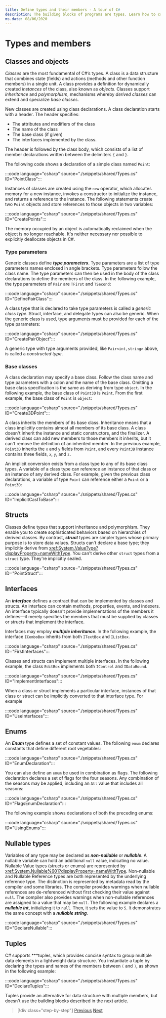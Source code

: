 ```yaml
---
title: Define types and their members - A tour of C#
description: The building blocks of programs are types. Learn how to create classes, structs, interfaces, and more in C#.
ms.date: 08/06/2020
---
```

# Types and members

## Classes and objects

*Classes* are the most fundamental of C#’s types. A class is a data structure that combines state (fields) and actions (methods and other function members) in a single unit. A class provides a definition for dynamically created *instances* of the class, also known as *objects*. Classes support *inheritance* and *polymorphism*, mechanisms whereby *derived classes* can extend and specialize *base classes*.

New classes are created using class declarations. A class declaration starts with a header. The header specifies:

- The attributes and modifiers of the class
- The name of the class
- The base class (if given)
- The interfaces implemented by the class.

The header is followed by the class body, which consists of a list of member declarations written between the delimiters `{` and `}`.

The following code shows a declaration of a simple class named `Point`:

:::code language="csharp" source="./snippets/shared/Types.cs" ID="PointClass":::

Instances of classes are created using the `new` operator, which allocates memory for a new instance, invokes a constructor to initialize the instance, and returns a reference to the instance. The following statements create two `Point` objects and store references to those objects in two variables:

:::code language="csharp" source="./snippets/shared/Types.cs" ID="CreatePoints":::

The memory occupied by an object is automatically reclaimed when the object is no longer reachable. It's neither necessary nor possible to explicitly deallocate objects in C#.

### Type parameters

Generic classes define ***type parameters***. Type parameters are a list of type parameters names enclosed in angle brackets. Type parameters follow the class name. The type parameters can then be used in the body of the class declarations to define the members of the class. In the following example, the type parameters of `Pair` are `TFirst` and `TSecond`:

:::code language="csharp" source="./snippets/shared/Types.cs" ID="DefinePairClass":::

A class type that is declared to take type parameters is called a *generic class type*. Struct, interface, and delegate types can also be generic.
When the generic class is used, type arguments must be provided for each of the type parameters:

:::code language="csharp" source="./snippets/shared/Types.cs" ID="CreatePairObject":::

A generic type with type arguments provided, like `Pair<int,string>` above, is called a *constructed type*.

### Base classes

A class declaration may specify a base class. Follow the class name and type parameters with a colon and the name of the base class. Omitting a base class specification is the same as deriving from type `object`. In the following example, the base class of `Point3D` is `Point`. From the first example, the base class of `Point` is `object`:

:::code language="csharp" source="./snippets/shared/Types.cs" ID="Create3DPoint":::

A class inherits the members of its base class. Inheritance means that a class implicitly contains almost all members of its base class. A class doesn't inherit the instance and static constructors, and the finalizer. A derived class can add new members to those members it inherits, but it can't remove the definition of an inherited member. In the previous example, `Point3D` inherits the `x` and `y` fields from `Point`, and every `Point3D` instance contains three fields, `x`, `y`, and `z`.

An implicit conversion exists from a class type to any of its base class types. A variable of a class type can reference an instance of that class or an instance of any derived class. For example, given the previous class declarations, a variable of type `Point` can reference either a `Point` or a `Point3D`:

:::code language="csharp" source="./snippets/shared/Types.cs" ID="ImplicitCastToBase":::

## Structs

Classes define types that support inheritance and polymorphism. They enable you to create sophisticated behaviors based on hierarchies of derived classes. By contrast, ***struct*** types are simpler types whose primary purpose is to store data values. Structs can't declare a base type; they implicitly derive from <xref:System.ValueType?displayProperty=nameWithType>. You can't derive other `struct` types from a `struct` type. They're implicitly sealed.

:::code language="csharp" source="./snippets/shared/Types.cs" ID="PointStruct":::

## Interfaces

An ***interface*** defines a contract that can be implemented by classes and structs. An interface can contain methods, properties, events, and indexers. An interface typically doesn't provide implementations of the members it defines—it merely specifies the members that must be supplied by classes or structs that implement the interface.

Interfaces may employ ***multiple inheritance***. In the following example, the interface `IComboBox` inherits from both `ITextBox` and `IListBox`.

:::code language="csharp" source="./snippets/shared/Types.cs" ID="FirstInterfaces":::

Classes and structs can implement multiple interfaces. In the following example, the class `EditBox` implements both `IControl` and `IDataBound`.

:::code language="csharp" source="./snippets/shared/Types.cs" ID="ImplementInterfaces":::

When a class or struct implements a particular interface, instances of that class or struct can be implicitly converted to that interface type. For example

:::code language="csharp" source="./snippets/shared/Types.cs" ID="UseInterfaces":::

## Enums

An ***Enum*** type defines a set of constant values. The following `enum` declares constants that define different root vegetables:

:::code language="csharp" source="./snippets/shared/Types.cs" ID="EnumDeclaration":::

You can also define an `enum` be used in combination as flags. The following declaration declares a set of flags for the four seasons. Any combination of the seasons may be applied, including an `All` value that includes all seasons:

:::code language="csharp" source="./snippets/shared/Types.cs" ID="FlagsEnumDeclaration":::

The following example shows declarations of both the preceding enums:

:::code language="csharp" source="./snippets/shared/Types.cs" ID="UsingEnums":::

## Nullable types

Variables of any type may be declared as ***non-nullable*** or ***nullable***. A nullable variable can hold an additional `null` value, indicating no value. Nullable Value types (structs or enums) are represented by <xref:System.Nullable%601?displayProperty=nameWithType>. Non-nullable and Nullable Reference types are both represented by the underlying reference type. The distinction is represented by metadata read by the compiler and some libraries. The compiler provides warnings when nullable references are de-referenced without first checking their value against `null`. The compiler also provides warnings when non-nullable references are assigned to a value that may be `null`. The following example declares a ***nullable int***, initializing it to `null`. Then, it sets the value to `5`. It demonstrates the same concept with a ***nullable string***.

:::code language="csharp" source="./snippets/shared/Types.cs" ID="DeclareNullable":::

## Tuples

C# supports ***tuples, which provides concise syntax to group multiple data elements in a lightweight data structure. You instantiate a tuple by declaring the types and names of the members between `(` and `)`, as shown in the following example:

:::code language="csharp" source="./snippets/shared/Types.cs" ID="DeclareTuples":::

Tuples provide an alternative for data structure with multiple members, but doesn't use the building blocks described in the next article.

>[!div class="step-by-step"]
>[Previous](index.md)
>[Next](program-building-blocks.md)
